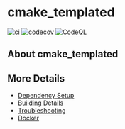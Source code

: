 # cmake_templated

[![ci](https://github.com/ngbtrung2904/cmake_templated/actions/workflows/ci.yml/badge.svg)](https://github.com/ngbtrung2904/cmake_templated/actions/workflows/ci.yml)
[![codecov](https://codecov.io/gh/ngbtrung2904/cmake_templated/branch/main/graph/badge.svg)](https://codecov.io/gh/ngbtrung2904/cmake_templated)
[![CodeQL](https://github.com/ngbtrung2904/cmake_templated/actions/workflows/codeql-analysis.yml/badge.svg)](https://github.com/ngbtrung2904/cmake_templated/actions/workflows/codeql-analysis.yml)

## About cmake_templated



## More Details

 * [Dependency Setup](README_dependencies.md)
 * [Building Details](README_building.md)
 * [Troubleshooting](README_troubleshooting.md)
 * [Docker](README_docker.md)
